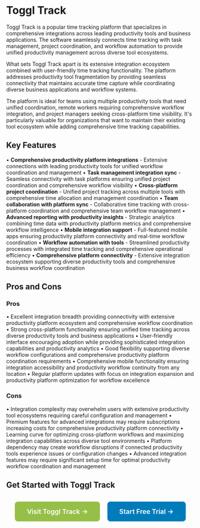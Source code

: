 # Toggl Track

Toggl Track is a popular time tracking platform that specializes in comprehensive integrations across leading productivity tools and business applications. The software seamlessly connects time tracking with task management, project coordination, and workflow automation to provide unified productivity management across diverse tool ecosystems.

What sets Toggl Track apart is its extensive integration ecosystem combined with user-friendly time tracking functionality. The platform addresses productivity tool fragmentation by providing seamless connectivity that maintains accurate time capture while coordinating diverse business applications and workflow systems.

The platform is ideal for teams using multiple productivity tools that need unified coordination, remote workers requiring comprehensive workflow integration, and project managers seeking cross-platform time visibility. It's particularly valuable for organizations that want to maintain their existing tool ecosystem while adding comprehensive time tracking capabilities.

## Key Features

• **Comprehensive productivity platform integrations** - Extensive connections with leading productivity tools for unified workflow coordination and management
• **Task management integration sync** - Seamless connectivity with task platforms ensuring unified project coordination and comprehensive workflow visibility
• **Cross-platform project coordination** - Unified project tracking across multiple tools with comprehensive time allocation and management coordination
• **Team collaboration with platform sync** - Collaborative time tracking with cross-platform coordination and comprehensive team workflow management
• **Advanced reporting with productivity insights** - Strategic analytics combining time data with productivity platform metrics and comprehensive workflow intelligence
• **Mobile integration support** - Full-featured mobile apps ensuring productivity platform connectivity and real-time workflow coordination
• **Workflow automation with tools** - Streamlined productivity processes with integrated time tracking and comprehensive operational efficiency
• **Comprehensive platform connectivity** - Extensive integration ecosystem supporting diverse productivity tools and comprehensive business workflow coordination

## Pros and Cons

### Pros
• Excellent integration breadth providing connectivity with extensive productivity platform ecosystem and comprehensive workflow coordination
• Strong cross-platform functionality ensuring unified time tracking across diverse productivity tools and business applications
• User-friendly interface encouraging adoption while providing sophisticated integration capabilities and productivity analytics
• Good flexibility supporting diverse workflow configurations and comprehensive productivity platform coordination requirements
• Comprehensive mobile functionality ensuring integration accessibility and productivity workflow continuity from any location
• Regular platform updates with focus on integration expansion and productivity platform optimization for workflow excellence

### Cons
• Integration complexity may overwhelm users with extensive productivity tool ecosystems requiring careful configuration and management
• Premium features for advanced integrations may require subscriptions increasing costs for comprehensive productivity platform connectivity
• Learning curve for optimizing cross-platform workflows and maximizing integration capabilities across diverse tool environments
• Platform dependency may create workflow disruptions if connected productivity tools experience issues or configuration changes
• Advanced integration features may require significant setup time for optimal productivity workflow coordination and management

## Get Started with Toggl Track

<div style="text-align: center; margin: 2rem 0;">
  <a href="https://toggl.com/track" target="_blank" rel="noopener noreferrer" style="display: inline-block; background: #96BF47; color: white; padding: 1rem 2rem; text-decoration: none; border-radius: 8px; font-weight: 600; font-size: 1.1rem; margin-right: 1rem;">Visit Toggl Track →</a>
  <a href="https://toggl.com/signup" target="_blank" rel="noopener noreferrer" style="display: inline-block; background: #007cba; color: white; padding: 1rem 2rem; text-decoration: none; border-radius: 8px; font-weight: 600; font-size: 1.1rem;">Start Free Trial →</a>
</div>